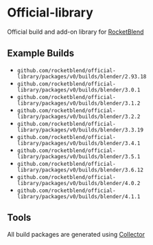 # Official-library

Official build and add-on library for [RocketBlend](https://github.com/rocketblend/rocketblend)

## Example Builds

* `github.com/rocketblend/official-library/packages/v0/builds/blender/2.93.18`
* `github.com/rocketblend/official-library/packages/v0/builds/blender/3.0.1`
* `github.com/rocketblend/official-library/packages/v0/builds/blender/3.1.2`
* `github.com/rocketblend/official-library/packages/v0/builds/blender/3.2.2`
* `github.com/rocketblend/official-library/packages/v0/builds/blender/3.3.19`
* `github.com/rocketblend/official-library/packages/v0/builds/blender/3.4.1`
* `github.com/rocketblend/official-library/packages/v0/builds/blender/3.5.1`
* `github.com/rocketblend/official-library/packages/v0/builds/blender/3.6.12`
* `github.com/rocketblend/official-library/packages/v0/builds/blender/4.0.2`
* `github.com/rocketblend/official-library/packages/v0/builds/blender/4.1.1`

## Tools

All build packages are generated using [Collector](https://github.com/rocketblend/rocketblend-collector)